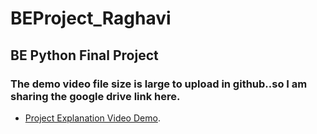 # BEProject_Raghavi
## BE Python Final Project
### The demo video file size is large to upload in github..so I am sharing the google drive link here.

- [Project Explanation Video Demo](https://drive.google.com/file/d/1HUKQUSuDe3q83cpeLSwmfyL232AkyS28/view?usp=sharing).
